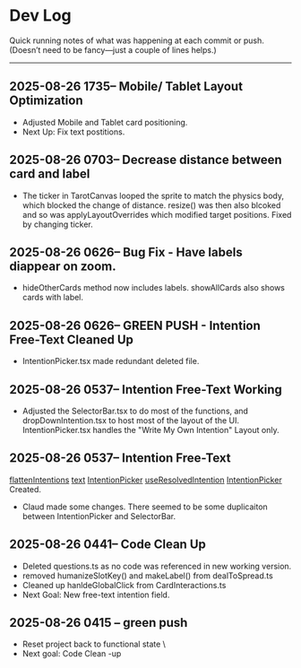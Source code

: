 # Dev Log

Quick running notes of what was happening at each commit or push.  
(Doesn’t need to be fancy—just a couple of lines helps.)

---
## 2025-08-26 1735– Mobile/ Tablet Layout Optimization
- Adjusted Mobile and Tablet card positioning.
- Next Up: Fix text postitions.

## 2025-08-26 0703– Decrease distance between card and label
- The ticker in TarotCanvas looped the sprite to match the physics body, which blocked the change of distance. resize() was then also blcoked and so was applyLayoutOverrides which modified target positions. Fixed by changing ticker.


## 2025-08-26 0626– Bug Fix - Have labels diappear on zoom.
- hideOtherCards method now includes labels. showAllCards also shows cards with label.


## 2025-08-26 0626– GREEN PUSH - Intention Free-Text Cleaned Up 
- IntentionPicker.tsx made redundant deleted file.


## 2025-08-26 0537– Intention Free-Text Working
- Adjusted the SelectorBar.tsx to do most of the functions, and dropDownIntention.tsx to host most of the layout of the UI. IntentionPicker.tsx handles the "Write My Own Intention" Layout only.


## 2025-08-26 0537– Intention Free-Text
[flattenIntentions](../src/app/components/tarot/intention/flattenIntentions.ts) [text](../src/app/components/tarot/intention/IntentionPicker.tsx) [IntentionPicker](../src/app/components/tarot/intention/useIntentionStore.ts) [useResolvedIntention](../src/app/components/tarot/intention/useResolvedIntention.ts) [IntentionPicker](../src/app/components/tarot/intention/IntentionPicker.ts)   Created.  
- Claud made some changes. There seemed to be some duplicaiton between IntentionPicker and SelectorBar.


## 2025-08-26 0441– Code Clean Up
- Deleted questions.ts as no code was referenced in new working version.
- removed humanizeSlotKey() and makeLabel() from dealToSpread.ts
- Cleaned up hanldeGlobalClick from CardInteractions.ts
- Next Goal: New free-text intention field.


## 2025-08-26 0415 – green push
- Reset project back to functional state \
- Next goal: Code Clean -up



